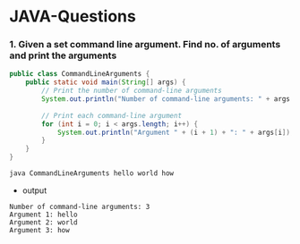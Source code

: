 # JAVA-Questions

### 1. Given a set command line argument. Find no. of arguments and print the arguments

```java
public class CommandLineArguments {
    public static void main(String[] args) {
        // Print the number of command-line arguments
        System.out.println("Number of command-line arguments: " + args.length);
        
        // Print each command-line argument
        for (int i = 0; i < args.length; i++) {
            System.out.println("Argument " + (i + 1) + ": " + args[i]);
        }
    }
}

```
```sh
java CommandLineArguments hello world how
```
* output
```
Number of command-line arguments: 3
Argument 1: hello
Argument 2: world
Argument 3: how
```

